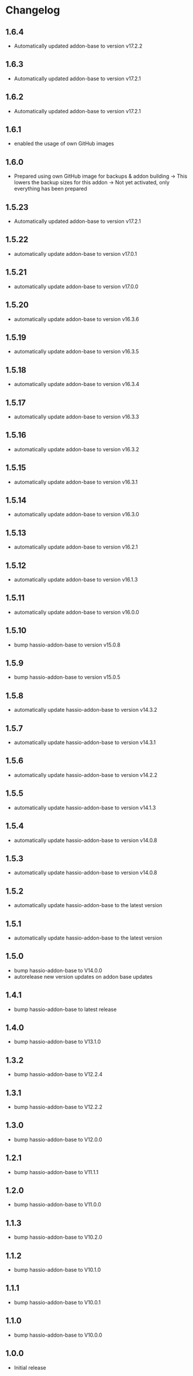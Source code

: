 # Changelog
## 1.6.4
- Automatically updated addon-base to version v17.2.2

## 1.6.3
- Automatically updated addon-base to version v17.2.1

## 1.6.2
- Automatically updated addon-base to version v17.2.1

## 1.6.1
- enabled the usage of own GitHub images

## 1.6.0
- Prepared using own GitHub image for backups & addon building
-> This lowers the backup sizes for this addon
-> Not yet activated, only everything has been prepared

## 1.5.23
- Automatically updated addon-base to version v17.2.1

## 1.5.22
- automatically update addon-base to version v17.0.1

## 1.5.21
- automatically update addon-base to version v17.0.0

## 1.5.20
- automatically update addon-base to version v16.3.6

## 1.5.19
- automatically update addon-base to version v16.3.5

## 1.5.18
- automatically update addon-base to version v16.3.4

## 1.5.17
- automatically update addon-base to version v16.3.3

## 1.5.16
- automatically update addon-base to version v16.3.2

## 1.5.15
- automatically update addon-base to version v16.3.1

## 1.5.14
- automatically update addon-base to version v16.3.0

## 1.5.13
- automatically update addon-base to version v16.2.1

## 1.5.12
- automatically update addon-base to version v16.1.3

## 1.5.11
- automatically update addon-base to version v16.0.0

## 1.5.10
- bump hassio-addon-base to version v15.0.8

## 1.5.9
- bump hassio-addon-base to version v15.0.5

## 1.5.8
- automatically update hassio-addon-base to version v14.3.2

## 1.5.7
- automatically update hassio-addon-base to version v14.3.1

## 1.5.6
- automatically update hassio-addon-base to version v14.2.2

## 1.5.5
- automatically update hassio-addon-base to version v14.1.3

## 1.5.4
- automatically update hassio-addon-base to version v14.0.8

## 1.5.3
- automatically update hassio-addon-base to version v14.0.8

## 1.5.2
- automatically update hassio-addon-base to the latest version

## 1.5.1
- automatically update hassio-addon-base to the latest version

## 1.5.0
- bump hassio-addon-base to V14.0.0
- autorelease new version updates on addon base updates

## 1.4.1
- bump hassio-addon-base to latest release

## 1.4.0
- bump hassio-addon-base to V13.1.0

## 1.3.2
- bump hassio-addon-base to V12.2.4

## 1.3.1
- bump hassio-addon-base to V12.2.2

## 1.3.0
- bump hassio-addon-base to V12.0.0

## 1.2.1
- bump hassio-addon-base to V11.1.1

## 1.2.0
- bump hassio-addon-base to V11.0.0

## 1.1.3
- bump hassio-addon-base to V10.2.0

## 1.1.2
- bump hassio-addon-base to V10.1.0

## 1.1.1
- bump hassio-addon-base to V10.0.1

## 1.1.0
- bump hassio-addon-base to V10.0.0

## 1.0.0
- Initial release